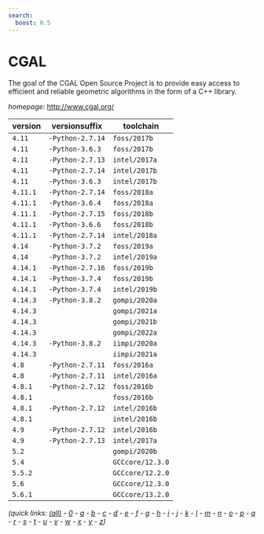 ```yaml
---
search:
  boost: 0.5
---
```

# CGAL

The goal of the CGAL Open Source Project is to provide easy access to efficient  and reliable geometric algorithms in the form of a C++ library.

*homepage*: <http://www.cgal.org/>

version | versionsuffix | toolchain
--------|---------------|----------
``4.11`` | ``-Python-2.7.14`` | ``foss/2017b``
``4.11`` | ``-Python-3.6.3`` | ``foss/2017b``
``4.11`` | ``-Python-2.7.13`` | ``intel/2017a``
``4.11`` | ``-Python-2.7.14`` | ``intel/2017b``
``4.11`` | ``-Python-3.6.3`` | ``intel/2017b``
``4.11.1`` | ``-Python-2.7.14`` | ``foss/2018a``
``4.11.1`` | ``-Python-3.6.4`` | ``foss/2018a``
``4.11.1`` | ``-Python-2.7.15`` | ``foss/2018b``
``4.11.1`` | ``-Python-3.6.6`` | ``foss/2018b``
``4.11.1`` | ``-Python-2.7.14`` | ``intel/2018a``
``4.14`` | ``-Python-3.7.2`` | ``foss/2019a``
``4.14`` | ``-Python-3.7.2`` | ``intel/2019a``
``4.14.1`` | ``-Python-2.7.16`` | ``foss/2019b``
``4.14.1`` | ``-Python-3.7.4`` | ``foss/2019b``
``4.14.1`` | ``-Python-3.7.4`` | ``intel/2019b``
``4.14.3`` | ``-Python-3.8.2`` | ``gompi/2020a``
``4.14.3`` |  | ``gompi/2021a``
``4.14.3`` |  | ``gompi/2021b``
``4.14.3`` |  | ``gompi/2022a``
``4.14.3`` | ``-Python-3.8.2`` | ``iimpi/2020a``
``4.14.3`` |  | ``iimpi/2021a``
``4.8`` | ``-Python-2.7.11`` | ``foss/2016a``
``4.8`` | ``-Python-2.7.11`` | ``intel/2016a``
``4.8.1`` | ``-Python-2.7.12`` | ``foss/2016b``
``4.8.1`` |  | ``foss/2016b``
``4.8.1`` | ``-Python-2.7.12`` | ``intel/2016b``
``4.8.1`` |  | ``intel/2016b``
``4.9`` | ``-Python-2.7.12`` | ``intel/2016b``
``4.9`` | ``-Python-2.7.13`` | ``intel/2017a``
``5.2`` |  | ``gompi/2020b``
``5.4`` |  | ``GCCcore/12.3.0``
``5.5.2`` |  | ``GCCcore/12.2.0``
``5.6`` |  | ``GCCcore/12.3.0``
``5.6.1`` |  | ``GCCcore/13.2.0``


*(quick links: [(all)](../index.md) - [0](../0/index.md) - [a](../a/index.md) - [b](../b/index.md) - [c](../c/index.md) - [d](../d/index.md) - [e](../e/index.md) - [f](../f/index.md) - [g](../g/index.md) - [h](../h/index.md) - [i](../i/index.md) - [j](../j/index.md) - [k](../k/index.md) - [l](../l/index.md) - [m](../m/index.md) - [n](../n/index.md) - [o](../o/index.md) - [p](../p/index.md) - [q](../q/index.md) - [r](../r/index.md) - [s](../s/index.md) - [t](../t/index.md) - [u](../u/index.md) - [v](../v/index.md) - [w](../w/index.md) - [x](../x/index.md) - [y](../y/index.md) - [z](../z/index.md))*

